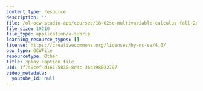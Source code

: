```yaml
---
content_type: resource
description: ''
file: /ol-ocw-studio-app/courses/18-02sc-multivariable-calculus-fall-2010/1f749cefd16158308d4c36d198022797_nDuS5uQ7-lo.vtt
file_size: 19210
file_type: application/x-subrip
learning_resource_types: []
license: https://creativecommons.org/licenses/by-nc-sa/4.0/
ocw_type: OCWFile
resourcetype: Other
title: 3play caption file
uid: 1f749cef-d161-5830-8d4c-36d198022797
video_metadata:
  youtube_id: null
---
```

